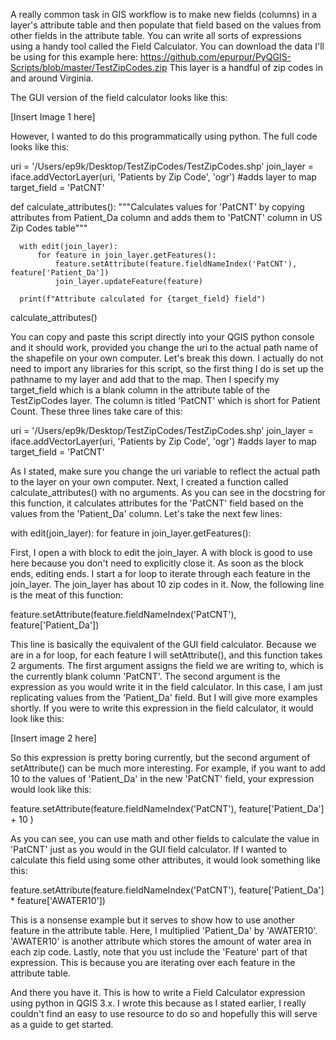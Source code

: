 A really common task in GIS workflow is to make new fields (columns) in a layer's
attribute table and then populate that field based on the values from other fields in
the attribute table. You can write all sorts of expressions using a handy tool called 
the Field Calculator. You can download the data I'll be using for this example here:
https://github.com/epurpur/PyQGIS-Scripts/blob/master/TestZipCodes.zip
This layer is a handful of zip codes in and around Virginia.

The GUI version of the field calculator looks like this:

[Insert Image 1 here]

However, I wanted to do this programmatically using python. 
The full code looks like this:


  uri = '/Users/ep9k/Desktop/TestZipCodes/TestZipCodes.shp'
  join_layer = iface.addVectorLayer(uri, 'Patients by Zip Code', 'ogr')	#adds layer to map
  target_field = 'PatCNT'

  def calculate_attributes():
      """Calculates values for 'PatCNT' by copying attributes from Patient_Da column
      and adds them to 'PatCNT' column in US Zip Codes table"""

      with edit(join_layer):
          for feature in join_layer.getFeatures():
              feature.setAttribute(feature.fieldNameIndex('PatCNT'), feature['Patient_Da'])
              join_layer.updateFeature(feature)
      
      print(f"Attribute calculated for {target_field} field")

calculate_attributes()


You can copy and paste this script directly into your QGIS python console and it should
work, provided you change the uri to the actual path name of the shapefile on your own
computer. Let's break this down. I actually do not need to import any libraries for this
script, so the first thing I do is set up the pathname to my layer and add that to the
map. Then I specify my target_field which is a blank column in the attribute table of the
TestZipCodes layer. The column is titled 'PatCNT' which is short for Patient Count. These
three lines take care of this: 


uri = '/Users/ep9k/Desktop/TestZipCodes/TestZipCodes.shp'
join_layer = iface.addVectorLayer(uri, 'Patients by Zip Code', 'ogr')	#adds layer to map
target_field = 'PatCNT'


As I stated, make sure you change the uri variable to reflect the actual path to the layer
on your own computer. Next, I created a function called calculate_attributes() with no 
arguments. As you can see in the docstring for this function, it calculates attributes for
the 'PatCNT' field based on the values from the 'Patient_Da' column. Let's take the next 
few lines:


with edit(join_layer):
        for feature in join_layer.getFeatures():


First, I open a with block to edit the join_layer. A with block is good to use here
because you don't need to explicitly close it. As soon as the block ends, editing ends.
I start a for loop to iterate through each feature in the join_layer. The join_layer has 
about 10 zip codes in it. Now, the following line is the meat of this function: 


feature.setAttribute(feature.fieldNameIndex('PatCNT'), feature['Patient_Da'])


This line is basically the equivalent of the GUI field calculator. Because we are in a 
for loop, for each feature I will setAttribute(), and this function takes 2 arguments. The
first argument assigns the field we are writing to, which is the currently blank column
'PatCNT'. The second argument is the expression as you would write it in the field
calculator. In this case, I am just replicating values from the 'Patient_Da' field. But I 
will give more examples shortly. If you were to write this expression in the field
calculator, it would look like this: 

[Insert image 2 here]

So this expression is pretty boring currently, but the second argument of setAttribute()
can be much more interesting. For example, if you want to add 10 to the values of
'Patient_Da' in the new 'PatCNT' field, your expression would look like this:


feature.setAttribute(feature.fieldNameIndex('PatCNT'), feature['Patient_Da'] + 10 )


As you can see, you can use math and other fields to calculate the value in 'PatCNT' just 
as you would in the GUI field calculator. If I wanted to calculate this field using some
other attributes, it would look something like this:


feature.setAttribute(feature.fieldNameIndex('PatCNT'),
					 feature['Patient_Da'] * feature['AWATER10'])


This is a nonsense example but it serves to show how to use another feature in the
attribute table. Here, I multiplied 'Patient_Da' by 'AWATER10'. 'AWATER10' is another
attribute which stores the amount of water area in each zip code. 
Lastly, note that you ust include the 'Feature' part of that expression. This is because
you are iterating over each feature in the attribute table. 


And there you have it. This is how to write a Field Calculator expression using python
in QGIS 3.x. I wrote this because as I stated earlier, I really couldn't find an easy to
use resource to do so and hopefully this will serve as a guide to get started. 





